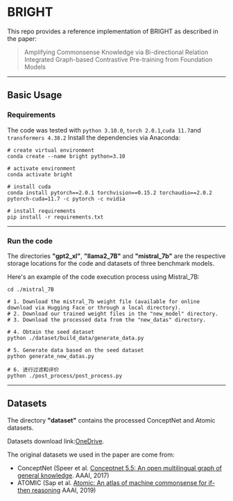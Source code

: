 # BRIGHT
This repo provides a reference implementation of BRIGHT as described in the paper:
> Amplifying Commonsense Knowledge via Bi-directional Relation
Integrated Graph-based Contrastive Pre-training from Foundation Models

---
## Basic Usage
### Requirements
The code was tested with `python 3.10.0`, `torch 2.0.1`,`cuda 11.7`and `transformers 4.38.2` Install the dependencies via Anaconda:
```shell
# create virtual environment
conda create --name bright python=3.10

# activate environment
conda activate bright

# install cuda
conda install pytorch==2.0.1 torchvision==0.15.2 torchaudio==2.0.2 pytorch-cuda=11.7 -c pytorch -c nvidia

# install requirements
pip install -r requirements.txt
```
---
### Run the code
The directories **"gpt2_xl"**, **"llama2_7B"** and **"mistral_7b"** are the respective storage locations for the code and datasets of three benchmark models.

Here's an example of the code execution process using Mistral_7B:
```shell
cd ./mistral_7B

# 1. Download the mistral_7b weight file (available for online download via Hugging Face or through a local directory).
# 2. Download our trained weight files in the "new_model" directory.
# 3. Download the processed data from the "new_datas" directory.

# 4. Obtain the seed dataset
python ./dataset/build_data/generate_data.py

# 5. Generate data based on the seed dataset
python generate_new_datas.py

# 6. 进行过滤和评价
python ./post_process/post_process.py
```
---
## Datasets
The directory **"dataset"** contains the processed ConceptNet and Atomic datasets.

Datasets download link:[OneDrive](https://microsoftcrop-my.sharepoint.com/:f:/g/personal/greyhuhu_stu_my365_fit/EiWrgbkihopBtcvWtpl684kBTwhtumZImFo2ACswiVfy3g?e=6bTJsU).


The original datasets we used in the paper are come from:
- ConceptNet (Speer et al. [Conceptnet 5.5: An open multilingual graph of general knowledge](https://ojs.aaai.org/index.php/AAAI/article/view/11164). AAAI, 2017)
- ATOMIC (Sap et al. [Atomic: An atlas of machine commonsense for if-then reasoning](https://ojs.aaai.org/index.php/AAAI/article/view/4160) AAAI, 2019)


